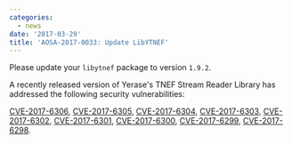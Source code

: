 ```yaml
---
categories:
  - news
date: '2017-03-29'
title: 'AOSA-2017-0033: Update LibYTNEF'
---
```



Please update your `libytnef` package to version `1.9.2`.

A recently released version of Yerase's TNEF Stream Reader Library has addressed the following security vulnerabilities:

[CVE-2017-6306](https://cve.mitre.org/cgi-bin/cvename.cgi?name=CVE-2017-6306), [CVE-2017-6305](https://cve.mitre.org/cgi-bin/cvename.cgi?name=CVE-2017-6305), [CVE-2017-6304](https://cve.mitre.org/cgi-bin/cvename.cgi?name=CVE-2017-6304), [CVE-2017-6303](https://cve.mitre.org/cgi-bin/cvename.cgi?name=CVE-2017-6303), [CVE-2017-6302](https://cve.mitre.org/cgi-bin/cvename.cgi?name=CVE-2017-6302), [CVE-2017-6301](https://cve.mitre.org/cgi-bin/cvename.cgi?name=CVE-2017-6301), [CVE-2017-6300](https://cve.mitre.org/cgi-bin/cvename.cgi?name=CVE-2017-6300), [CVE-2017-6299](https://cve.mitre.org/cgi-bin/cvename.cgi?name=CVE-2017-6299), [CVE-2017-6298](https://cve.mitre.org/cgi-bin/cvename.cgi?name=CVE-2017-6298).